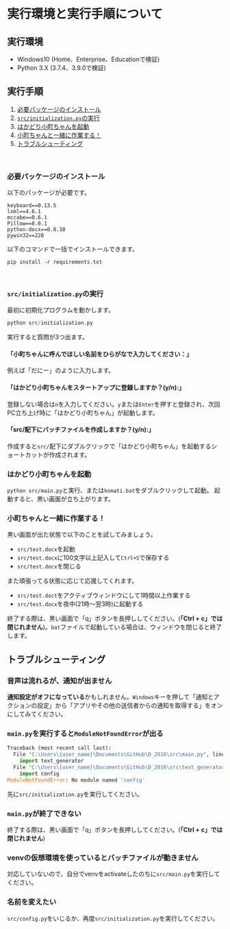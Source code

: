 # 実行環境と実行手順について

## 実行環境

- Windows10 (Home、Enterprise、Educationで検証)
- Python 3.X (3.7.4、3.9.0で検証)



## 実行手順

1. [必要パッケージのインストール](#必要パッケージのインストール)
1. [`src/initialization.py`の実行](#`src/initialization.py`の実行)
1. [はかどり小町ちゃんを起動](#はかどり小町ちゃんを起動)
1. [小町ちゃんと一緒に作業する！](#小町ちゃんと一緒に作業する！)
1. [トラブルシューティング](#トラブルシューティング)
<br>


### 必要パッケージのインストール

以下のパッケージが必要です。
```
keyboard==0.13.5
lxml==4.6.1
mccabe==0.6.1
Pillow==8.0.1
python-docx==0.8.10
pywin32==228
```

以下のコマンドで一括でインストールできます。

```
pip install -r requirements.txt
```
<br>


### `src/initialization.py`の実行

最初に初期化プログラムを動かします。

```python
python src/initialization.py
```

実行すると質問が3つ出ます。

#### 「小町ちゃんに呼んでほしい名前をひらがなで入力してください：」

例えば「だにー」のように入力します。

#### 「はかどり小町ちゃんをスタートアップに登録しますか？(y/n):」

登録しない場合は`n`を入力してください。`y`または`Enter`を押すと登録され、次回PC立ち上げ時に「はかどり小町ちゃん」が起動します。

#### 「src/配下にバッチファイルを作成しますか？(y/n):」

作成すると`src/`配下にダブルクリックで「はかどり小町ちゃん」を起動するショートカットが作成されます。
<br>


### はかどり小町ちゃんを起動

`python src/main.py`と実行、または`komati.bat`をダブルクリックして起動。
起動すると、黒い画面が立ち上がります。
<br>


### 小町ちゃんと一緒に作業する！

黒い画面が出た状態で以下のことを試してみましょう。

- `src/test.docx`を起動
- `src/test.docx`に100文字以上記入して`Ctrl+S`で保存する
- `src/test.docx`を閉じる

また頑張ってる状態に応じて応援してくれます。

- `src/test.doct`をアクティブウィンドウにして1時間以上作業する
- `src/test.docx`を夜中(21時～翌3時)に起動する

終了する際は、黒い画面で「q」ボタンを長押ししてください。(**「Ctrl + c」では閉じれません**)。`bat`ファイルで起動している場合は、ウィンドウを閉じると終了します。
<br>


## トラブルシューティング

### 音声は流れるが、通知が出ません

**通知設定がオフになっている**かもしれません。`Windows`キーを押して「通知とアクションの設定」から「アプリやその他の送信者からの通知を取得する」をオンにしてみてください。
<br>


### `main.py`を実行すると`ModuleNotFoundError`が出る

```python
Traceback (most recent call last):
  File "C:\Users\{user_name}\Documents\GitHub\D_2016\src\main.py", line 9, in <module>
    import text_generator
  File "C:\Users\{user_name}\Documents\GitHub\D_2016\src\text_generator.py", line 4, in <module>
    import config
ModuleNotFoundError: No module named 'config'
```

先に`src/initialization.py`を実行してください。
<br>

### `main.py`が終了できない
終了する際は、黒い画面で「q」ボタンを長押ししてください。(**「Ctrl + c」では閉じれません**)
<br>

### venvの仮想環境を使っているとバッチファイルが動きません

対応していないので、自分でvenvをactivateしたのちに`src/main.py`を実行してください。
<br>


### 名前を変えたい

`src/config.py`をいじるか、再度`src/initialization.py`を実行してください。
<br>
